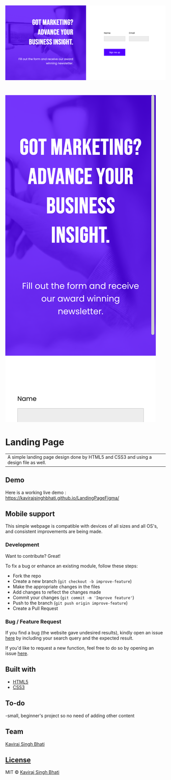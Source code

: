# ![LandingPage](https://github.com/KavirajSinghBhati/LandingPageFigma/blob/main/img/websc-desktop.png)

# ![LandingPage](https://github.com/KavirajSinghBhati/LandingPageFigma/blob/main/img/websc-mobile.png)

# Landing Page

<table>
<tr>
<td>
  A simple landing page design done by HTML5 and CSS3 and using a design file as well.
</td>
</tr>
</table>

## Demo

Here is a working live demo : https://kavirajsinghbhati.github.io/LandingPageFigma/

## Mobile support

This simple webpage is compatible with devices of all sizes and all OS's, and consistent improvements are being made.

### Development

Want to contribute? Great!

To fix a bug or enhance an existing module, follow these steps:

- Fork the repo
- Create a new branch (`git checkout -b improve-feature`)
- Make the appropriate changes in the files
- Add changes to reflect the changes made
- Commit your changes (`git commit -m 'Improve feature'`)
- Push to the branch (`git push origin improve-feature`)
- Create a Pull Request

### Bug / Feature Request

If you find a bug (the website gave undesired results), kindly open an issue [here](https://github.com/KavirajSinghBhati/LandingPageFigma/issues/new) by including your search query and the expected result.

If you'd like to request a new function, feel free to do so by opening an issue [here](https://github.com/KavirajSinghBhati/LandingPageFigma/issues/new).

## Built with

- [HTML5](https://developer.mozilla.org/en-US/docs/Glossary/HTML5)
- [CSS3](https://developer.mozilla.org/en-US/docs/Web/CSS)

## To-do

-small, beginner's project so no need of adding other content

## Team

[Kaviraj Singh Bhati ](https://github.com/KavirajSinghBhati)

## [License](https://github.com/KavirajSinghBhati/LandingPageFigma/blob/main/LICENSE)

MIT © [Kaviraj Singh Bhati ](https://github.com/KavirajSinghBhati)
